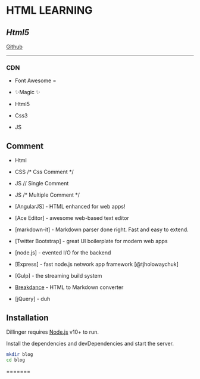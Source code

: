 # HTML LEARNING
## _Html5_



[Github](https://github.com/sunqfuu/2_Miuul_Html)

---
### CDN 

- Font Awesome = <link rel="stylesheet" href="https://cdnjs.cloudflare.com/ajax/libs/font-awesome/6.5.1/css/all.min.css" integrity="sha512-DTOQO9RWCH3ppGqcWaEA1BIZOC6xxalwEsw9c2QQeAIftl+Vegovlnee1c9QX4TctnWMn13TZye+giMm8e2LwA==" crossorigin="anonymous" referrerpolicy="no-referrer" />

- ✨Magic ✨
- Html5
- Css3
- JS

## Comment

- Html <!-- Html Comment -->
- CSS /* Css Comment */
- JS  // Single Comment 
- JS  /* Multiple Comment */




- [AngularJS] - HTML enhanced for web apps!
- [Ace Editor] - awesome web-based text editor
- [markdown-it] - Markdown parser done right. Fast and easy to extend.
- [Twitter Bootstrap] - great UI boilerplate for modern web apps
- [node.js] - evented I/O for the backend
- [Express] - fast node.js network app framework [@tjholowaychuk]
- [Gulp] - the streaming build system
- [Breakdance](https://breakdance.github.io/breakdance/) - HTML
to Markdown converter
- [jQuery] - duh



## Installation

Dillinger requires [Node.js](https://nodejs.org/) v10+ to run.

Install the dependencies and devDependencies and start the server.

```sh
mkdir blog
cd blog
```
=======

